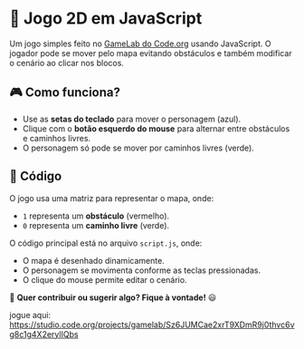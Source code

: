 # 🚀 Jogo 2D em JavaScript  

Um jogo simples feito no [GameLab do Code.org](https://code.org/) usando JavaScript. O jogador pode se mover pelo mapa evitando obstáculos e também modificar o cenário ao clicar nos blocos.  

## 🎮 Como funciona?  

- Use as **setas do teclado** para mover o personagem (azul).  
- Clique com o **botão esquerdo do mouse** para alternar entre obstáculos e caminhos livres.  
- O personagem só pode se mover por caminhos livres (verde).  

## 📜 Código  

O jogo usa uma matriz para representar o mapa, onde:  
- `1` representa um **obstáculo** (vermelho).  
- `0` representa um **caminho livre** (verde).  

O código principal está no arquivo `script.js`, onde:  
- O mapa é desenhado dinamicamente.  
- O personagem se movimenta conforme as teclas pressionadas.  
- O clique do mouse permite editar o cenário.    

📌 **Quer contribuir ou sugerir algo? Fique à vontade!** 😃  

jogue aqui: https://studio.code.org/projects/gamelab/Sz6JUMCae2xrT9XDmR9j0thvc6vg8c1g4X2erylIQbs
